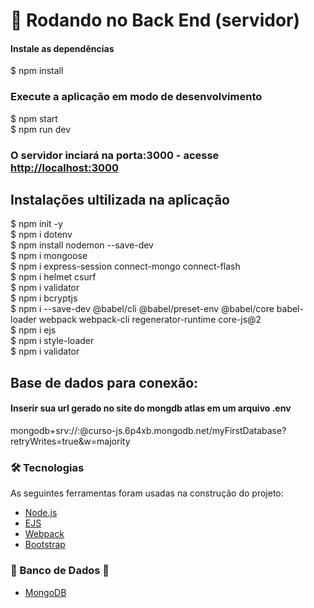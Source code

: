 # 🎲 Rodando no Back End (servidor)

#### Instale as dependências
 $ npm install

### Execute a aplicação em modo de desenvolvimento
 $ npm start <br />
 $ npm run dev

### O servidor inciará na porta:3000 - acesse <http://localhost:3000>

## Instalações ultilizada na aplicação
 $ npm init -y <br />
 $ npm i dotenv <br />
 $ npm install nodemon --save-dev <br />
 $ npm i mongoose <br />
 $ npm i express-session connect-mongo connect-flash <br />
 $ npm i helmet csurf <br />
 $ npm i validator <br />
 $ npm i bcryptjs <br />
 $ npm i --save-dev @babel/cli @babel/preset-env @babel/core babel-loader webpack webpack-cli regenerator-runtime core-js@2 <br />
 $ npm i ejs <br />
 $ npm i style-loader <br />
 $ npm i validator <br />

## Base de dados para conexão: 

#### Inserir sua url gerado no site do mongdb atlas em um arquivo .env
  mongodb+srv://<username>:<password>@curso-js.6p4xb.mongodb.net/myFirstDatabase?retryWrites=true&w=majority

### 🛠 Tecnologias

As seguintes ferramentas foram usadas na construção do projeto:

- [Node.js](https://nodejs.org/en/)
- [EJS](https://ejs.co/)
- [Webpack](https://webpack.js.org/)
- [Bootstrap](https://getbootstrap.com/)
 
### 🚧 Banco de Dados 🚧

- [MongoDB](https://www.mongodb.com/pt-br)
